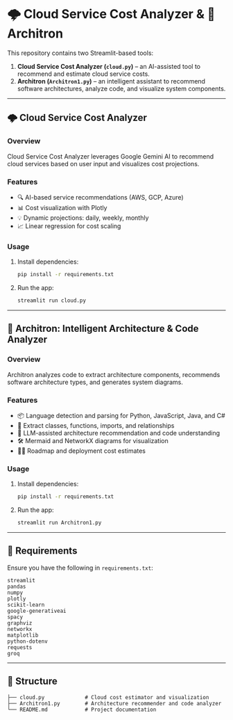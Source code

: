 # 🌩️ Cloud Service Cost Analyzer & 🧠 Architron

This repository contains two Streamlit-based tools:

1. **Cloud Service Cost Analyzer (`cloud.py`)** – an AI-assisted tool to recommend and estimate cloud service costs.
2. **Architron (`Architron1.py`)** – an intelligent assistant to recommend software architectures, analyze code, and visualize system components.

---

## 🌩️ Cloud Service Cost Analyzer

### Overview

Cloud Service Cost Analyzer leverages Google Gemini AI to recommend cloud services based on user input and visualizes cost projections.

### Features

- 🔍 AI-based service recommendations (AWS, GCP, Azure)
- 📊 Cost visualization with Plotly
- 💡 Dynamic projections: daily, weekly, monthly
- 📈 Linear regression for cost scaling

### Usage

1. Install dependencies:

   ```bash
   pip install -r requirements.txt
   ```

2. Run the app:
   ```bash
   streamlit run cloud.py
   ```

---

## 🧠 Architron: Intelligent Architecture & Code Analyzer

### Overview

Architron analyzes code to extract architecture components, recommends software architecture types, and generates system diagrams.

### Features

- 📦 Language detection and parsing for Python, JavaScript, Java, and C#
- 🧱 Extract classes, functions, imports, and relationships
- 🧠 LLM-assisted architecture recommendation and code understanding
- 🛠️ Mermaid and NetworkX diagrams for visualization
- 🧑‍💻 Roadmap and deployment cost estimates

### Usage

1. Install dependencies:

   ```bash
   pip install -r requirements.txt
   ```

2. Run the app:

   ```bash
   streamlit run Architron1.py

   ```

---

## 🔧 Requirements

Ensure you have the following in `requirements.txt`:

```
streamlit
pandas
numpy
plotly
scikit-learn
google-generativeai
spacy
graphviz
networkx
matplotlib
python-dotenv
requests
groq
```

---

## 📂 Structure

```
├── cloud.py             # Cloud cost estimator and visualization
├── Architron1.py        # Architecture recommender and code analyzer
└── README.md            # Project documentation
```
